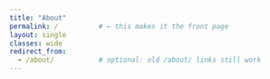 ```yaml
---
title: "About"
permalink: /          # ← this makes it the front page
layout: single
classes: wide
redirect_from:
  - /about/           # optional: old /about/ links still work
---
```


